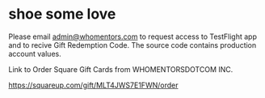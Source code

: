 # shoe some love

Please email admin@whomentors.com to request access to TestFlight app and to recive Gift Redemption Code. The source code contains production account values.

Link to Order Square Gift Cards from WHOMENTORSDOTCOM INC.

https://squareup.com/gift/MLT4JWS7E1FWN/order
